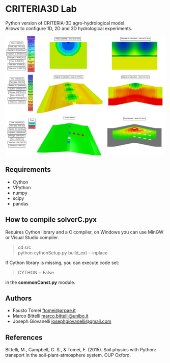 # CRITERIA3D Lab
Python version of CRITERIA-3D agro-hydrological model.  
Allows to configure 1D, 2D and 3D hydrological experiments.  

![](https://github.com/ARPA-SIMC/CRITERIA3D_LAB/blob/main/doc/criteria3d.png)

## Requirements
- Cython
- VPython
- numpy  
- scipy  
- pandas

## How to compile solverC.pyx
Requires Cython library and a C compiler, on Windows you can use MinGW or Visual Studio compiler.  
>cd src  
>python cythonSetup.py build_ext --inplace
 
If Cython library is missing, you can execute code set:  
> CYTHON = False

in the **commonConst.py** module.

## Authors
- Fausto Tomei    <ftomei@arpae.it>
- Marco Bittelli  <marco.bittelli@unibo.it>
- Joseph Giovanelli <josephgiovanelli@gmail.com>

## References
Bittelli, M., Campbell, G. S., & Tomei, F. (2015). Soil physics with Python: transport in the soil-plant-atmosphere system. OUP Oxford.
